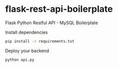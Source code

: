 # flask-rest-api-boilerplate
Flask Python Restful API - MySQL Boilerplate

Install dependencies
```cmd 
pip install -r requirements.txt 
```

Deploy your backend
```cmd
python api.py
```
